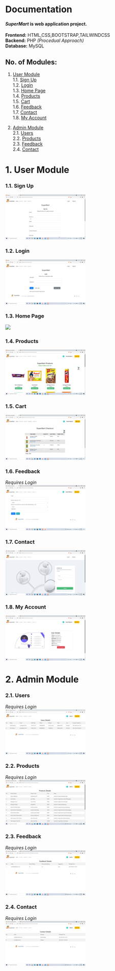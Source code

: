 # Documentation

#### *SuperMart* is web application project.

 **Frontend:** HTML,CSS,BOOTSTRAP,TAILWINDCSS <br />
 **Backend:** PHP *(Procedual Approach)* <br />
 **Database:** MySQL <br />

 ## No. of Modules:
 1. [User Module](#1-User-Module)  
    1.1. [Sign Up](#11-Sign-Up)  
    1.2. [Login](#12-Login)  
    1.3. [Home Page](#13-Home-Page)  
    1.4. [Products](#14-Products)  
    1.5. [Cart](#15-Cart)  
    1.6. [Feedback](#16-Feedback)  
    1.7. [Contact](#17-Contact)  
    1.8. [My Account](#18-My-Account)  

 2. [Admin Module](#2-Admin-Module)  
    2.1. [Users](#21-Users)  
    2.2. [Products](#22-Products)  
    2.3. [Feedback](#23-Feedback)  
    2.4. [Contact](#24-Contact)  

# 1. User Module
### 1.1. Sign Up
<img src="Screenshots/user_sign up.png" width="50%"> </br>
### 1.2. Login
<img src="Screenshots/user login.png" width="50%"> </br>
### 1.3. Home Page
<img src="Screenshots/home_without_login" width="50%"> </br>
### 1.4. Products
<img src="Screenshots/products.png" width="50%"> </br>
### 1.5. Cart
<img src="Screenshots/cart.png" width="50%"> </br>
### 1.6. Feedback
*Requires Login* </br>
<img src="Screenshots/feedback_user.png" width="50%"> </br>
### 1.7. Contact
<img src="Screenshots/contact us.png" width="50%"> </br>
### 1.8. My Account
<img src="Screenshots/my account user.png" width="50%"> </br>

# 2. Admin Module
### 2.1. Users
*Requires Login* </br>
<img src="Screenshots/user details_admin.png" width="50%"> </br>

### 2.2. Products
*Requires Login* </br>
<img src="Screenshots/products_details_admin.png" width="50%"> </br>

### 2.3. Feedback
*Requires Login* </br>
<img src="Screenshots/feedback details_admin.png" width="50%"> </br>

### 2.4. Contact
*Requires Login* </br>
<img src="Screenshots/contact details_admin.png" width="50%"> </br>




